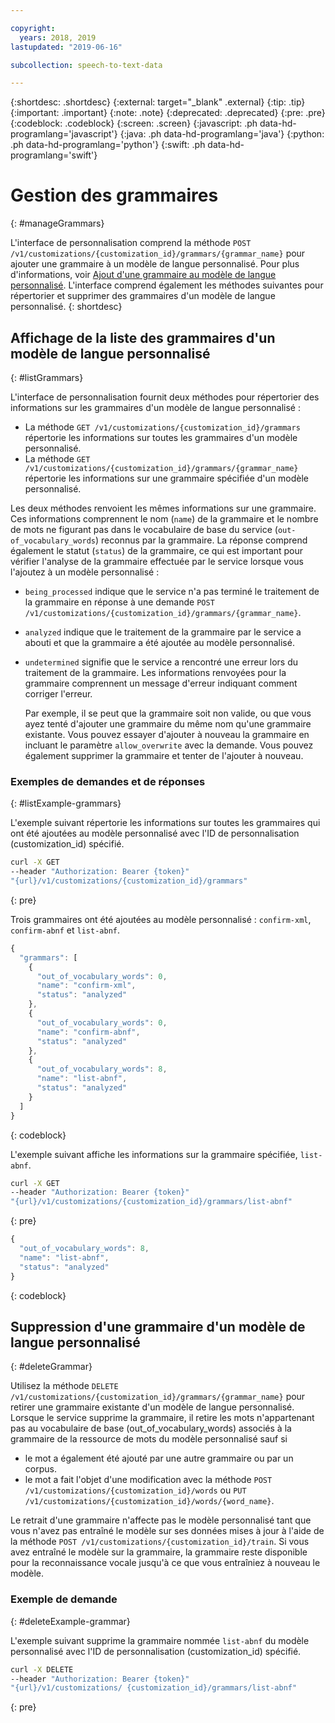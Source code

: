 ```yaml
---

copyright:
  years: 2018, 2019
lastupdated: "2019-06-16"

subcollection: speech-to-text-data

---
```


{:shortdesc: .shortdesc}
{:external: target="_blank" .external}
{:tip: .tip}
{:important: .important}
{:note: .note}
{:deprecated: .deprecated}
{:pre: .pre}
{:codeblock: .codeblock}
{:screen: .screen}
{:javascript: .ph data-hd-programlang='javascript'}
{:java: .ph data-hd-programlang='java'}
{:python: .ph data-hd-programlang='python'}
{:swift: .ph data-hd-programlang='swift'}

# Gestion des grammaires
{: #manageGrammars}

L'interface de personnalisation comprend la méthode `POST /v1/customizations/{customization_id}/grammars/{grammar_name}` pour ajouter une grammaire à un modèle de langue personnalisé. Pour plus d'informations, voir [Ajout d'une grammaire au modèle de langue personnalisé](/docs/services/speech-to-text-data?topic=speech-to-text-data-grammarAdd#addGrammar). L'interface comprend également les méthodes suivantes pour répertorier et supprimer des grammaires d'un modèle de langue personnalisé.
{: shortdesc}

## Affichage de la liste des grammaires d'un modèle de langue personnalisé
{: #listGrammars}

L'interface de personnalisation fournit deux méthodes pour répertorier des informations sur les grammaires d'un modèle de langue personnalisé :

-   La méthode `GET /v1/customizations/{customization_id}/grammars ` répertorie les informations sur toutes les grammaires d'un modèle personnalisé.
-   La méthode `GET /v1/customizations/{customization_id}/grammars/{grammar_name}` répertorie les informations sur une grammaire spécifiée d'un modèle personnalisé.

Les deux méthodes renvoient les mêmes informations sur une grammaire. Ces informations comprennent le nom (`name`) de la grammaire et le nombre de mots ne figurant pas dans le vocabulaire de base du service (`out-of_vocabulary_words`) reconnus par la grammaire. La réponse comprend également le statut (`status`) de la grammaire, ce qui est important pour vérifier l'analyse de la grammaire effectuée par le service lorsque vous l'ajoutez à un modèle personnalisé :

-   `being_processed` indique que le service n'a pas terminé le traitement de la grammaire en réponse à une demande `POST /v1/customizations/{customization_id}/grammars/{grammar_name}`.
-   `analyzed` indique que le traitement de la grammaire par le service a abouti et que la grammaire a été ajoutée au modèle personnalisé.
-   `undetermined` signifie que le service a rencontré une erreur lors du traitement de la grammaire. Les informations renvoyées pour la grammaire comprennent un message d'erreur indiquant comment corriger l'erreur.

    Par exemple, il se peut que la grammaire soit non valide, ou que vous ayez tenté d'ajouter une grammaire du même nom qu'une grammaire existante. Vous pouvez essayer d'ajouter à nouveau la grammaire en incluant le paramètre `allow_overwrite` avec la demande. Vous pouvez également supprimer la grammaire et tenter de l'ajouter à nouveau.

### Exemples de demandes et de réponses
{: #listExample-grammars}

L'exemple suivant répertorie les informations sur toutes les grammaires qui ont été ajoutées au modèle personnalisé avec l'ID de personnalisation (customization_id) spécifié.

```bash
curl -X GET
--header "Authorization: Bearer {token}"
"{url}/v1/customizations/{customization_id}/grammars"
```
{: pre}

Trois grammaires ont été ajoutées au modèle personnalisé : `confirm-xml`, `confirm-abnf` et `list-abnf`.

```javascript
{
  "grammars": [
    {
      "out_of_vocabulary_words": 0,
      "name": "confirm-xml",
      "status": "analyzed"
    },
    {
      "out_of_vocabulary_words": 0,
      "name": "confirm-abnf",
      "status": "analyzed"
    },
    {
      "out_of_vocabulary_words": 8,
      "name": "list-abnf",
      "status": "analyzed"
    }
  ]
}
```
{: codeblock}

L'exemple suivant affiche les informations sur la grammaire spécifiée, `list-abnf`.

```bash
curl -X GET
--header "Authorization: Bearer {token}"
"{url}/v1/customizations/{customization_id}/grammars/list-abnf"
```
{: pre}

```javascript
{
  "out_of_vocabulary_words": 8,
  "name": "list-abnf",
  "status": "analyzed"
}
```
{: codeblock}

## Suppression d'une grammaire d'un modèle de langue personnalisé
{: #deleteGrammar}

Utilisez la méthode `DELETE /v1/customizations/{customization_id}/grammars/{grammar_name}` pour retirer une grammaire existante d'un modèle de langue personnalisé. Lorsque le service supprime la grammaire, il retire les mots n'appartenant pas au vocabulaire de base (out_of_vocabulary_words) associés à la grammaire de la ressource de mots du modèle personnalisé sauf si

-   le mot a également été ajouté par une autre grammaire ou par un corpus.
-   le mot a fait l'objet d'une modification avec la méthode `POST /v1/customizations/{customization_id}/words` ou `PUT /v1/customizations/{customization_id}/words/{word_name}`.

Le retrait d'une grammaire n'affecte pas le modèle personnalisé tant que vous n'avez pas entraîné le modèle sur ses données mises à jour à l'aide de la méthode `POST /v1/customizations/{customization_id}/train`. Si vous avez entraîné le modèle sur la grammaire, la grammaire reste disponible pour la reconnaissance vocale jusqu'à ce que vous entraîniez à nouveau le modèle.

### Exemple de demande
{: #deleteExample-grammar}

L'exemple suivant supprime la grammaire nommée `list-abnf` du modèle personnalisé avec l'ID de personnalisation (customization_id) spécifié.

```bash
curl -X DELETE
--header "Authorization: Bearer {token}"
"{url}/v1/customizations/ {customization_id}/grammars/list-abnf"
```
{: pre}
